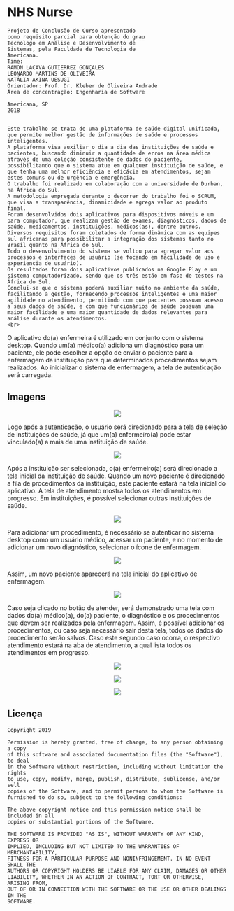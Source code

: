 # NHS Nurse


```
Projeto de Conclusão de Curso apresentado
como requisito parcial para obtenção do grau
Tecnólogo em Análise e Desenvolvimento de
Sistemas, pela Faculdade de Tecnologia de
Americana.
Time: 
RAMON LACAVA GUTIERREZ GONÇALES
LEONARDO MARTINS DE OLIVEIRA
NATÁLIA AKINA UESUGI
Orientador: Prof. Dr. Kleber de Oliveira Andrade
Área de concentração: Engenharia de Software

Americana, SP
2018


Este trabalho se trata de uma plataforma de saúde digital unificada, que permite melhor gestão de informações de saúde e processos inteligentes. 
A plataforma visa auxiliar o dia a dia das instituições de saúde e pacientes, buscando diminuir a quantidade de erros na área médica através de uma coleção consistente de dados do paciente, possibilitando que o sistema atue em qualquer instituição de saúde, e que tenha uma melhor eficiência e eficácia em atendimentos, sejam estes comuns ou de urgência e emergência.
O trabalho foi realizado em colaboração com a universidade de Durban, na África do Sul. 
A metodologia empregada durante o decorrer do trabalho foi o SCRUM, que visa a transparência, dinamicidade e agrega valor ao produto final. 
Foram desenvolvidos dois aplicativos para dispositivos móveis e um para computador, que realizam gestão de exames, diagnósticos, dados de saúde, medicamentos, instituições, médicos(as), dentre outros. 
Diversos requisitos foram coletados de forma dinâmica com as equipes sul africanas para possibilitar a integração dos sistemas tanto no Brasil quanto na África do Sul.
Todo o desenvolvimento do sistema se voltou para agregar valor aos processos e interfaces de usuário (se focando em facilidade de uso e experiencia de usuário).
Os resultados foram dois aplicativos publicados na Google Play e um sistema computadorizado, sendo que os três estão em fase de testes na África do Sul.
Conclui-se que o sistema poderá auxiliar muito no ambiente da saúde, facilitando a gestão, fornecendo processos inteligentes e uma maior agilidade no atendimento, permitindo com que pacientes possuam acesso a seus dados de saúde, e com que funcionários de saúde possuam uma maior facilidade e uma maior quantidade de dados relevantes para análise durante os atendimentos.
<br>
```
O aplicativo do(a) enfermeira é utilizado em conjunto com o sistema desktop. Quando um(a) médico(a) adiciona um diagnóstico para um paciente, ele pode escolher a opção de enviar o paciente para a enfermagem da instituição para que determinados procedimentos sejam realizados. Ao inicializar o sistema de enfermagem, a tela de autenticação será carregada.

## Imagens
<p align="center"><img src='https://github.com/Ramonrune/nhs-nurse/blob/master/img01.png'></p>
Logo após a autenticação, o usuário será direcionado para a tela de seleção de instituições de saúde, já que um(a) enfermeiro(a) pode estar vinculado(a) a mais de uma instituição de saúde. <br>
<p align="center"><img src='https://github.com/Ramonrune/nhs-nurse/blob/master/img02.png'></p>	Após a instituição ser selecionada, o(a) enfermeiro(a) será direcionado a tela inicial da instituição de saúde. Quando um novo paciente é direcionado a fila de procedimentos da instituição, este paciente estará na tela inicial do aplicativo. A tela de atendimento mostra todos os atendimentos em progresso. Em instituições, é possível selecionar outras instituições de saúde. <br>
<p align="center"><img src='https://github.com/Ramonrune/nhs-nurse/blob/master/img03.png'></p>Para adicionar um procedimento, é necessário se autenticar no sistema desktop como um usuário médico, acessar um paciente, e no momento de adicionar um novo diagnóstico, selecionar o ícone de enfermagem. <br>
<p align="center"><img src='https://github.com/Ramonrune/nhs-nurse/blob/master/img04.png'></p>Assim, um novo paciente aparecerá na tela inicial do aplicativo de enfermagem.<br>
<p align="center"><img src='https://github.com/Ramonrune/nhs-nurse/blob/master/img05.png'></p>Caso seja clicado no botão de atender, será demonstrado uma tela com dados do(a) médico(a), do(a) paciente, o diagnóstico e os procedimentos que devem ser realizados pela enfermagem. Assim, é possível adicionar os procedimentos, ou caso seja necessário sair desta tela, todos os dados do procedimento serão salvos. Caso este segundo caso ocorra, o respectivo atendimento estará na aba de atendimento, a qual lista todos os atendimentos em progresso.<br>
<p align="center"><img src='https://github.com/Ramonrune/nhs-nurse/blob/master/img06.png'></p>
<p align="center"><img src='https://github.com/Ramonrune/nhs-nurse/blob/master/img07.png'></p>
<p align="center"><img src='https://github.com/Ramonrune/nhs-nurse/blob/master/img08.png'></p>




## Licença

    Copyright 2019 
    
    Permission is hereby granted, free of charge, to any person obtaining a copy
    of this software and associated documentation files (the "Software"), to deal
    in the Software without restriction, including without limitation the rights
    to use, copy, modify, merge, publish, distribute, sublicense, and/or sell
    copies of the Software, and to permit persons to whom the Software is
    furnished to do so, subject to the following conditions:
    
    The above copyright notice and this permission notice shall be included in all
    copies or substantial portions of the Software.
    
    THE SOFTWARE IS PROVIDED "AS IS", WITHOUT WARRANTY OF ANY KIND, EXPRESS OR
    IMPLIED, INCLUDING BUT NOT LIMITED TO THE WARRANTIES OF MERCHANTABILITY,
    FITNESS FOR A PARTICULAR PURPOSE AND NONINFRINGEMENT. IN NO EVENT SHALL THE
    AUTHORS OR COPYRIGHT HOLDERS BE LIABLE FOR ANY CLAIM, DAMAGES OR OTHER
    LIABILITY, WHETHER IN AN ACTION OF CONTRACT, TORT OR OTHERWISE, ARISING FROM,
    OUT OF OR IN CONNECTION WITH THE SOFTWARE OR THE USE OR OTHER DEALINGS IN THE
    SOFTWARE.

